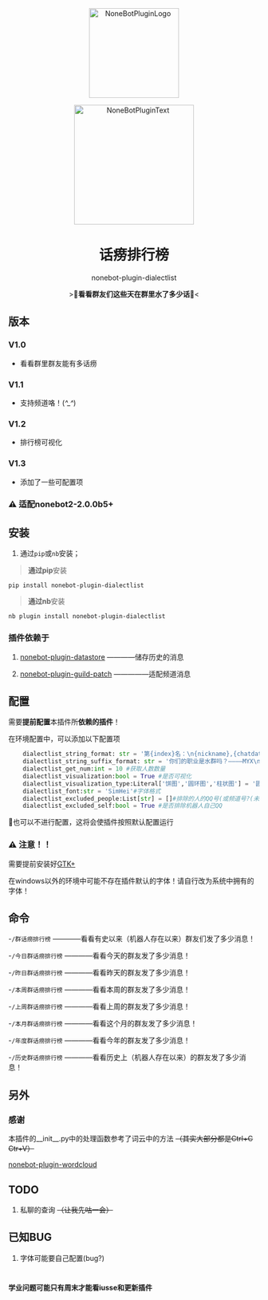 <div align="center">
  <a href="https://v2.nonebot.dev/store"><img src="https://s2.loli.net/2022/06/16/opBDE8Swad5rU3n.png" width="180" height="180" alt="NoneBotPluginLogo"></a>
  <br>
  <p><img src="https://s2.loli.net/2022/06/16/xsVUGRrkbn1ljTD.png" width="240" alt="NoneBotPluginText"></p>
</div>

<div align="center">

# 话痨排行榜
nonebot-plugin-dialectlist

\>💬**看看群友们这些天在群里水了多少话**💬<
</div>

## 版本
  
### V1.0
  
  - 看看群里群友能有多话痨
  
### V1.1
  
  - 支持频道咯！(*^_^*)
  
### V1.2
  
  - 排行榜可视化
  
### V1.3

  - 添加了一些可配置项

### ⚠ 适配nonebot2-2.0.0b5+

## 安装

1. 通过`pip`或`nb`安装；

>**通过pip**安装

`pip install nonebot-plugin-dialectlist`

>**通过nb**安装

`nb plugin install nonebot-plugin-dialectlist`

### 插件依赖于

1. [nonebot-plugin-datastore](https://github.com/he0119/nonebot-plugin-datastore) ————储存历史的消息

2. [nonebot-plugin-guild-patch](https://github.com/mnixry/nonebot-plugin-guild-patch) —————适配频道消息
  
## 配置

需要**提前配置**本插件所**依赖的插件**！

在环境配置中，可以添加以下配置项
```python
    dialectlist_string_format: str = '第{index}名：\n{nickname},{chatdatanum}条消息\n' #消息格式
    dialectlist_string_suffix_format: str = '你们的职业是水群吗？————MYX\n计算花费时间:{timecost}秒' #消息后缀格式
    dialectlist_get_num:int = 10 #获取人数数量
    dialectlist_visualization:bool = True #是否可视化
    dialectlist_visualization_type:Literal['饼图','圆环图','柱状图'] = '圆环图' #可视化方案
    dialectlist_font:str = 'SimHei'#字体格式
    dialectlist_excluded_people:List[str] = []#排除的人的QQ号(或频道号?(未经测试))
    dialectlist_excluded_self:bool = True #是否排除机器人自己QQ
```
💭也可以不进行配置，这将会使插件按照默认配置运行

 ### ⚠ 注意！！
 
  需要提前安装好[GTK+](https://github.com/tschoonj/GTK-for-Windows-Runtime-Environment-Installer)
  
  在windows以外的环境中可能不存在插件默认的字体！请自行改为系统中拥有的字体！

## 命令

-`/群话痨排行榜` ————看看有史以来（机器人存在以来）群友们发了多少消息！

-`/今日群话痨排行榜` ————看看今天的群友发了多少消息！

-`/昨日群话痨排行榜` ————看看昨天的群友发了多少消息！

-`/本周群话痨排行榜` ————看看本周的群友发了多少消息！
  
-`/上周群话痨排行榜` ————看看上周的群友发了多少消息！

-`/本月群话痨排行榜` ————看看这个月的群友发了多少消息！

-`/年度群话痨排行榜` ————看看今年的群友发了多少消息！

-`/历史群话痨排行榜` ————看看历史上（机器人存在以来）的群友发了多少消息！

## 另外

### 感谢

本插件的__init__.py中的处理函数参考了词云中的方法 ~~（其实大部分都是Ctrl+C Ctr+V）~~

[nonebot-plugin-wordcloud](https://github.com/he0119/nonebot-plugin-wordcloud)
  
  
## TODO

1. 私聊的查询 ~~（让我先咕一会）~~

## 已知BUG
  
1. 字体可能要自己配置(bug?)

#
**学业问题可能只有周末才能看iusse和更新插件**
